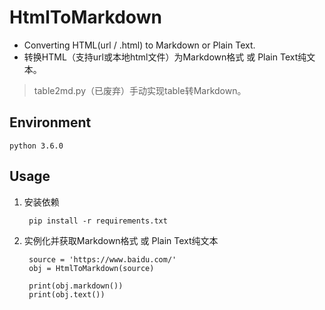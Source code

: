 # HtmlToMarkdown
- Converting HTML(url / .html) to Markdown or Plain Text.
- 转换HTML（支持url或本地html文件）为Markdown格式 或 Plain Text纯文本。

> table2md.py（已废弃）手动实现table转Markdown。

## Environment
    python 3.6.0

## Usage

1. 安装依赖

        pip install -r requirements.txt

2. 实例化并获取Markdown格式 或 Plain Text纯文本

        source = 'https://www.baidu.com/'
        obj = HtmlToMarkdown(source)

        print(obj.markdown())
        print(obj.text())